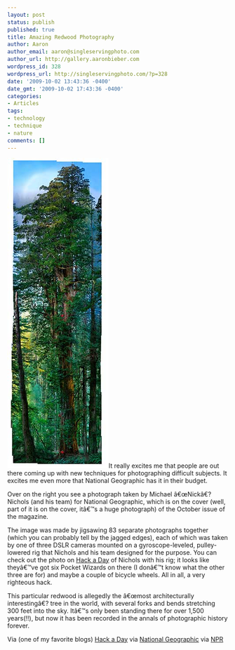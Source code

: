 ```yaml
---
layout: post
status: publish
published: true
title: Amazing Redwood Photography
author: Aaron
author_email: aaron@singleservingphoto.com
author_url: http://gallery.aaronbieber.com
wordpress_id: 328
wordpress_url: http://singleservingphoto.com/?p=328
date: '2009-10-02 13:43:36 -0400'
date_gmt: '2009-10-02 17:43:36 -0400'
categories:
- Articles
tags:
- technology
- technique
- nature
comments: []
---
```

![Michael Nichols/National Geographic](/articles/redwood.jpg)It really
excites me that people are out there coming up with new techniques for
photographing difficult subjects. It excites me even more that National
Geographic has it in their budget.

Over on the right you see a photograph taken by Michael â€œNickâ€?
Nichols (and his team) for National Geographic, which is on the cover
(well, part of it is on the cover, itâ€™s a huge photograph) of the
October issue of the magazine.

The image was made by jigsawing 83 separate photographs together (which
you can probably tell by the jagged edges), each of which was taken by
one of three DSLR cameras mounted on a gyroscope-leveled, pulley-lowered
rig that Nichols and his team designed for the purpose. You can check
out the photo on [Hack a
Day](http://hackaday.com/2009/09/30/multi-camera-rig-makes-trees-say-cheese/)
of Nichols with his rig; it looks like theyâ€™ve got six Pocket Wizards
on there (I donâ€™t know what the other three are for) and maybe a
couple of bicycle wheels. All in all, a very righteous hack.

This particular redwood is allegedly the â€œmost architecturally
interestingâ€? tree in the world, with several forks and bends
stretching 300 feet into the sky. Itâ€™s only been standing there for
over 1,500 years(!!), but now it has been recorded in the annals of
photographic history forever.

Via (one of my favorite blogs) [Hack a
Day](http://hackaday.com/2009/09/30/multi-camera-rig-makes-trees-say-cheese/,)
via [National
Geographic](http://ngm.nationalgeographic.com/2009/10/redwoods/bourne-text,)
via [NPR](http://www.npr.org/blogs/pictureshow/2009/09/redwoods.html)
